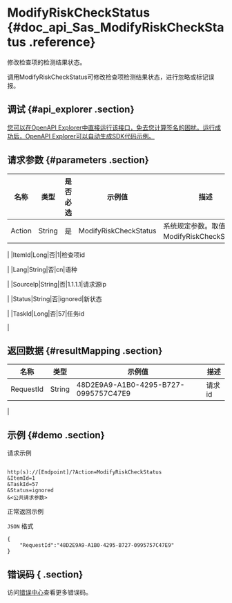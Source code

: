 # ModifyRiskCheckStatus {#doc_api_Sas_ModifyRiskCheckStatus .reference}

修改检查项的检测结果状态。

调用ModifyRiskCheckStatus可修改检查项检测结果状态，进行忽略或标记误报。

## 调试 {#api_explorer .section}

[您可以在OpenAPI Explorer中直接运行该接口，免去您计算签名的困扰。运行成功后，OpenAPI Explorer可以自动生成SDK代码示例。](https://api.aliyun.com/#product=Sas&api=ModifyRiskCheckStatus&type=RPC&version=2018-12-03)

## 请求参数 {#parameters .section}

|名称|类型|是否必选|示例值|描述|
|--|--|----|---|--|
|Action|String|是|ModifyRiskCheckStatus|系统规定参数。取值：ModifyRiskCheckStatus。

 |
|ItemId|Long|否|1|检查项id

 |
|Lang|String|否|cn|语种

 |
|SourceIp|String|否|1.1.1.1|请求源ip

 |
|Status|String|否|ignored|新状态

 |
|TaskId|Long|否|57|任务id

 |

## 返回数据 {#resultMapping .section}

|名称|类型|示例值|描述|
|--|--|---|--|
|RequestId|String|48D2E9A9-A1B0-4295-B727-0995757C47E9|请求id

 |

## 示例 {#demo .section}

请求示例

``` {#request_demo}

http(s)://[Endpoint]/?Action=ModifyRiskCheckStatus
&ItemId=1
&TaskId=57
&Status=ignored
&<公共请求参数>

```

正常返回示例

`JSON` 格式

``` {#json_return_success_demo}
{
	"RequestId":"48D2E9A9-A1B0-4295-B727-0995757C47E9"
}
```

## 错误码 { .section}

访问[错误中心](https://error-center.alibabacloud.com/status/product/Sas)查看更多错误码。

